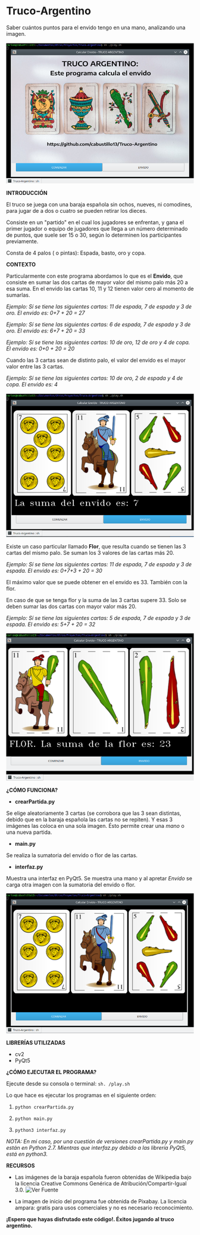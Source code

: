 # Truco-Argentino
Saber cuántos puntos para el envido tengo en una mano, analizando una imagen.

![Programa principal](https://github.com/cabustillo13/Truco-Argentino/blob/master/Ejemplo/Screenshot0.png)

**INTRODUCCIÓN**

El truco se juega con una baraja española sin ochos, nueves, ni comodines, para jugar de a dos o cuatro se pueden retirar los dieces. 

Consiste en un "partido" en el cual los jugadores se enfrentan, y gana el primer jugador o equipo de jugadores que llega a un número determinado de puntos, que suele ser 15 o 30, según lo determinen los participantes previamente. 

Consta de 4 palos ( o pintas): Espada, basto, oro y copa.

**CONTEXTO**

Particularmente con este programa abordamos lo que es el **Envido**, que consiste en sumar las dos cartas de mayor valor del mismo palo más 20 a esa suma. En el envido las cartas 10, 11 y 12 tienen valor cero al momento de sumarlas. 

_Ejemplo: Sí se tiene las siguientes cartas: 11 de espada, 7 de espada y 3 de oro. El envido es: 0+7 + 20 = 27_

_Ejemplo: Sí se tiene las siguientes cartas: 6 de espada, 7 de espada y 3 de oro. El envido es: 6+7 + 20 = 33_

_Ejemplo: Sí se tiene las siguientes cartas: 10 de oro, 12 de oro y 4 de copa. El envido es: 0+0 + 20 = 20_

Cuando las 3 cartas sean de distinto palo, el valor del envido es el mayor valor entre las 3 cartas.

_Ejemplo: Sí se tiene las siguientes cartas: 10 de oro, 2 de espada y 4 de copa. El envido es: 4_

![Envido](https://github.com/cabustillo13/Truco-Argentino/blob/master/Ejemplo/Screenshot2.png)

Existe un caso particular llamado **Flor**, que resulta cuando se tienen las 3 cartas del mismo palo. Se suman los 3 valores de las cartas más 20.

_Ejemplo: Sí se tiene las siguientes cartas: 11 de espada, 7 de espada y 3 de espada. El envido es: 0+7+3 + 20 = 30_

El máximo valor que se puede obtener en el envido es 33. También con la flor. 

En caso de que se tenga flor y la suma de las 3 cartas supere 33. Solo se deben sumar las dos cartas con mayor valor más 20.

_Ejemplo: Sí se tiene las siguientes cartas: 5 de espada, 7 de espada y 3 de espada. El envido es: 5+7 + 20 = 32_

![Flor](https://github.com/cabustillo13/Truco-Argentino/blob/master/Ejemplo/Screenshot4.png)

**¿CÓMO FUNCIONA?**

- **crearPartida.py**

Se elige aleatoriamente 3 cartas (se corrobora que las 3 sean distintas, debido que en la baraja española las cartas no se repiten). Y esas 3 imágenes las coloca en una sola imagen. Ésto permite crear una _mano_ o una nueva partida.

- **main.py**

Se realiza la sumatoria del envido o flor de las cartas.

- **interfaz.py**

Muestra una interfaz en PyQt5. Se muestra una mano y al apretar _Envido_ se carga otra imagen con la sumatoria del envido o flor.

![Ejemplo](https://github.com/cabustillo13/Truco-Argentino/blob/master/Ejemplo/Screenshot1.png)

**LIBRERÍAS UTILIZADAS**

- cv2
- PyQt5

**¿CÓMO EJECUTAR EL PROGRAMA?**

Ejecute desde su consola o terminal: ```sh. /play.sh```

Lo que hace es ejecutar los programas en el siguiente orden:

1) ```python crearPartida.py```

2) ```python main.py```

3) ```python3 interfaz.py```

_NOTA: En mi caso, por una cuestión de versiones crearPartida.py y main.py están en Python 2.7. Mientras que interfaz.py debido a las librería PyQt5, está en python3._

**RECURSOS**

- Las imágenes de la baraja española fueron obtenidas de Wikipedia bajo la licencia Creative Commons Genérica de Atribución/Compartir-Igual 3.0. 
![Ver Fuente](https://es.wikipedia.org/wiki/Archivo:Baraja_espa%C3%B1ola_completa.png)

- La imagen de inicio del programa fue obtenida de Pixabay. La licencia ampara: gratis para usos comerciales y no es necesario reconocimiento.

**¡Espero que hayas disfrutado este código!. Éxitos jugando al truco argentino.**
